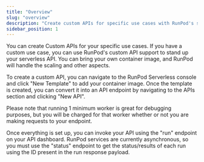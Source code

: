 ```yaml
---
title: "Overview"
slug: "overview"
description: "Create custom APIs for specific use cases with RunPod's serverless support. Bring your own container image and let us handle scaling and other aspects. Convert templates to API endpoints and invoke APIs using the 'run' endpoint, with asynchronous results tracked through the 'status' endpoint."
sidebar_position: 1
---
```


You can create Custom APIs for your specific use cases.
If you have a custom use case, you can use RunPod's custom API support to stand up your serverless API.
You can bring your own container image, and RunPod will handle the scaling and other aspects.

To create a custom API, you can navigate to the RunPod Serverless console and click "New Template" to add your container image. Once the template is created, you can convert it into an API endpoint by navigating to the APIs section and clicking "New API".

Please note that running 1 minimum worker is great for debugging purposes, but you will be charged for that worker whether or not you are making requests to your endpoint.

Once everything is set up, you can invoke your API using the "run" endpoint on your API dashboard. RunPod services are currently asynchronous, so you must use the "status" endpoint to get the status/results of each run using the ID present in the run response payload.
